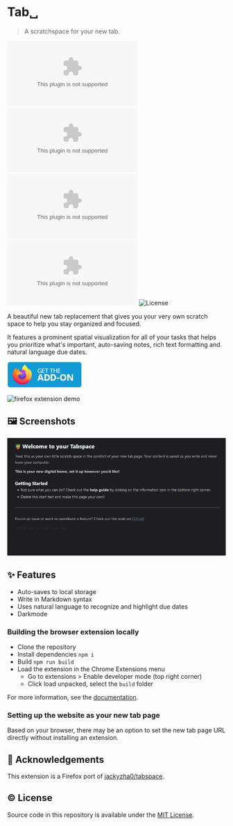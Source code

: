 # Tab␣

> A scratchspace for your new tab.

![Mozilla Add-on](https://img.shields.io/amo/v/addon@tabspace.com)
![Add-on rating](https://img.shields.io/amo/rating/addon@tabspace.com)
![Add-on downloads](https://img.shields.io/amo/dw/addon@tabspace.com)
![Add-on users](https://img.shields.io/amo/users/addon@tabspace.com)
![License](https://img.shields.io/github/license/semanticdata/firefox-tabspace)

A beautiful new tab replacement that gives you your very own scratch space to help you stay organized and focused.

It features a prominent spatial visualization for all of your tasks that helps you prioritize what's important, auto-saving notes, rich text formatting and natural language due dates.

[![Get the Addon](https://raw.githubusercontent.com/semanticdata/text-revealer-firefox-extension/master/firefox.png)](https://addons.mozilla.org/en-US/firefox/addon/tabspace/)

![firefox extension demo](./demo.gif)

## 🖼 Screenshots

![extension screenshot](screenshot.png)

## ✨ Features

- Auto-saves to local storage
- Write in Markdown syntax
- Uses natural language to recognize and highlight due dates
- Darkmode

### Building the browser extension locally

- Clone the repository
- Install dependencies `npm i`
- Build `npm run build`
- Load the extension in the Chrome Extensions menu
  - Go to extensions > Enable developer mode (top right corner)
  - Click load unpacked, select the `build` folder

For more information, see the [documentation](https://developer.chrome.com/docs/extensions/mv3/getstarted/[official).

### Setting up the website as your new tab page

Based on your browser, there may be an option to set the new tab page URL directly without installing an extension.

## 💜 Acknowledgements

This extension is a Firefox port of [jackyzha0/tabspace](https://github.com/jackyzha0/tabspace).

## © License

Source code in this repository is available under the [MIT License](LICENSE).
